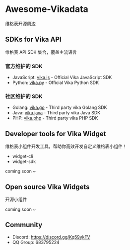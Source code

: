 # Awesome-Vikadata
维格表开源周边

## SDKs for Vika API
维格表 API SDK 集合，覆盖主流语言

### 官方维护的 SDK
- JavaScript: [vika.js](https://github.com/vikadata/vika.js) - Official Vika JavaScript SDK
- Python: [vika.py](https://github.com/vikadata/vika.py) - Official Vika Python SDK

### 社区维护的 SDK
- Golang: [vika.go](https://github.com/vikadata/vika.go) - Third party vika Golang SDK
- Java: [vika.java](https://github.com/vikadata/vika.java) - Third party vika Java SDK
- PHP: [vika.php](https://github.com/vikadata/vika.php) - Third party vika PHP SDK

## Developer tools for Vika Widget
维格表小组件开发工具，帮助你高效开发自定义维格表小组件！

- widget-cli
- widget-sdk

coming soon ~

## Open source Vika Widgets
开源小组件

coming soon ~

## Community
- Discord: https://discord.gg/Kq59ykFV
- QQ Group: 683795224

